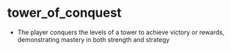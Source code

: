 # tower_of_conquest
 - The player conquers the levels of a tower to achieve victory or rewards, demonstrating mastery in both strength and strategy